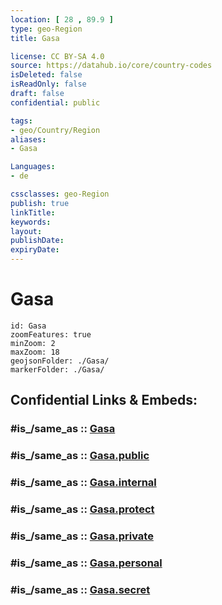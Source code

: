 ```yaml
---
location: [ 28 , 89.9 ] 
type: geo-Region
title: Gasa

license: CC BY-SA 4.0
source: https://datahub.io/core/country-codes
isDeleted: false
isReadOnly: false
draft: false
confidential: public

tags:
- geo/Country/Region
aliases:
- Gasa

Languages:
- de

cssclasses: geo-Region
publish: true
linkTitle: 
keywords: 
layout: 
publishDate: 
expiryDate: 
---
```


# Gasa

```leaflet
id: Gasa
zoomFeatures: true 
minZoom: 2 
maxZoom: 18
geojsonFolder: ./Gasa/
markerFolder: ./Gasa/
```


## Confidential Links & Embeds: 

### #is_/same_as :: [Gasa](/_Standards/Earth/Continent/Asia/Asia~South/Bhutan/Districts~Bhutan/Gasa.md) 

### #is_/same_as :: [Gasa.public](/_public/Earth/Continent/Asia/Asia~South/Bhutan/Districts~Bhutan/Gasa.public.md) 

### #is_/same_as :: [Gasa.internal](/_internal/Earth/Continent/Asia/Asia~South/Bhutan/Districts~Bhutan/Gasa.internal.md) 

### #is_/same_as :: [Gasa.protect](/_protect/Earth/Continent/Asia/Asia~South/Bhutan/Districts~Bhutan/Gasa.protect.md) 

### #is_/same_as :: [Gasa.private](/_private/Earth/Continent/Asia/Asia~South/Bhutan/Districts~Bhutan/Gasa.private.md) 

### #is_/same_as :: [Gasa.personal](/_personal/Earth/Continent/Asia/Asia~South/Bhutan/Districts~Bhutan/Gasa.personal.md) 

### #is_/same_as :: [Gasa.secret](/_secret/Earth/Continent/Asia/Asia~South/Bhutan/Districts~Bhutan/Gasa.secret.md)

